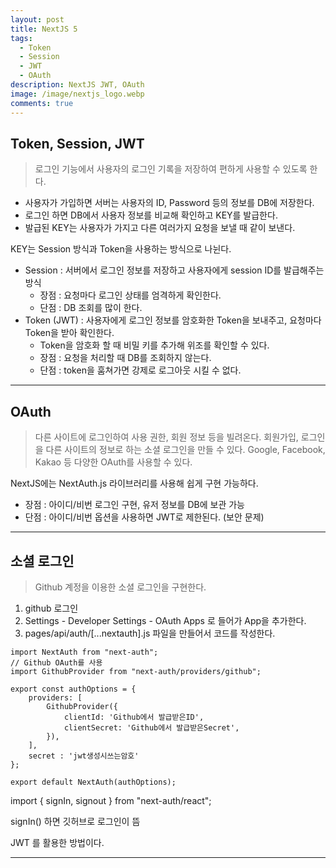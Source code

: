 ```yaml
---
layout: post
title: NextJS 5
tags:
  - Token
  - Session
  - JWT
  - OAuth
description: NextJS JWT, OAuth
image: /image/nextjs_logo.webp
comments: true
---
```


## Token, Session, JWT

> 로그인 기능에서 사용자의 로그인 기록을 저장하여 편하게 사용할 수 있도록 한다.

- 사용자가 가입하면 서버는 사용자의 ID, Password 등의 정보를 DB에 저장한다.
- 로그인 하면 DB에서 사용자 정보를 비교해 확인하고 KEY를 발급한다.
- 발급된 KEY는 사용자가 가지고 다른 여러가지 요청을 보낼 때 같이 보낸다.


KEY는 Session 방식과 Token을 사용하는 방식으로 나뉜다.
- Session : 서버에서 로그인 정보를 저장하고 사용자에게 session ID를 발급해주는 방식
	- 장점 : 요청마다 로그인 상태를 엄격하게 확인한다.
	- 단점 : DB 조회를 많이 한다.
- Token (JWT) : 사용자에게 로그인 정보를 암호화한 Token을 보내주고, 요청마다 Token을 받아 확인한다.
	- Token을 암호화 할 때 비밀 키를 추가해 위조를 확인할 수 있다.
	- 장점 : 요청을 처리할 때 DB를 조회하지 않는다.
	- 단점 : token을 훔쳐가면 강제로 로그아웃 시킬 수 없다.

---

## OAuth

> 다른 사이트에 로그인하여 사용 권한, 회원 정보 등을 빌려온다.
> 회원가입, 로그인을 다른 사이트의 정보로 하는 소셜 로그인을 만들 수 있다.
> Google, Facebook, Kakao 등 다양한 OAuth를 사용할 수 있다.

NextJS에는 NextAuth.js 라이브러리를 사용해 쉽게 구현 가능하다.
- 장점 : 아이디/비번 로그인 구현, 유저 정보를 DB에 보관 가능
- 단점 : 아이디/비번 옵션을 사용하면 JWT로 제한된다. (보안 문제)

---

## 소셜 로그인

> Github 계정을 이용한 소셜 로그인을 구현한다.

1. github 로그인
2. Settings - Developer Settings - OAuth Apps 로 들어가  App을 추가한다.
3. pages/api/auth/\[...nextauth].js 파일을 만들어서 코드를 작성한다.


```
import NextAuth from "next-auth";
// Github OAuth를 사용
import GithubProvider from "next-auth/providers/github";

export const authOptions = {
	providers: [
		GithubProvider({  
			clientId: 'Github에서 발급받은ID', 
			clientSecret: 'Github에서 발급받은Secret',
		}),
	],
	secret : 'jwt생성시쓰는암호'
};

export default NextAuth(authOptions);
```
  

import { signIn, signout } from "next-auth/react";

signIn() 하면 깃허브로 로그인이 뜸

JWT 를 활용한 방법이다.

---